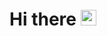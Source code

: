 # Hi there <img src="https://media.giphy.com/media/hvRJCLFzcasrR4ia7z/giphy.gif" width="25px" height="25px">
